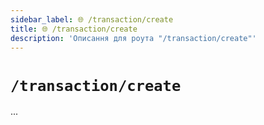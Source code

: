 ```yaml
---
sidebar_label: 🌐 /transaction/create
title: 🌐 /transaction/create
description: 'Описання для роута "/transaction/create"'
---
```


# `/transaction/create`

...
